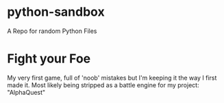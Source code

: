 # python-sandbox
A Repo for random Python Files

# Fight your Foe
My very first game, full of 'noob' mistakes but I'm keeping it the way
I first made it. Most likely being stripped as a battle engine for my
project: "AlphaQuest"

